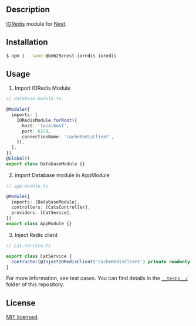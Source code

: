 ## Description

[IORedis](https://github.com/luin/ioredis) module for [Nest](https://github.com/nestjs/nest).

## Installation

```bash
$ npm i --save @bm629/nest-ioredis ioredis
```

## Usage

1. Import IORedis Module

```typescript
// database.module.ts

@Module({
  imports: [
    IORedisModule.forRoot({
      host: 'localhost',
      port: 6379,
      connectionName: 'cacheRedisClient',
    }),
  ],
})
@Global()
export class DatabaseModule {}
```

2. import Database module in AppModule

```typescript
// app.module.ts

@Module({
  imports: [DatabaseModule],
  controllers: [CatsController],
  providers: [CatSevice],
})
export class AppModule {}
```

3. Inject Redis client

```typescript
// cat.service.ts

export class CatService {
  contructor(@InjectIORedisClient('cacheRedisClient') private readonly redisClient: IORedis.Redis) {}
}
```

For more information, see test cases. You can find details in the [`__tests__/`](https://github.com/bm629/nest-ioredis/tree/master/__tests__) folder of this repository.

## License

[MIT licensed](LICENSE).
